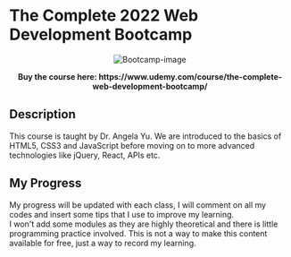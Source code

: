 # The Complete 2022 Web Development Bootcamp
<div align='center'>
<img src="https://gigacourse.com/wp-content/uploads/2021/08/845145888.jpg" alt='Bootcamp-image'>
<p><strong>Buy the course here: https://www.udemy.com/course/the-complete-web-development-bootcamp/</strong></p>
</div>

<h2>Description</h2>
This course is taught by Dr. Angela Yu. We are introduced to the basics of HTML5, CSS3 and JavaScript before moving on to more advanced technologies like jQuery, React, APIs etc.

<h2>My Progress</h2>

My progress will be updated with each class, I will comment on all my codes and insert some tips that I use to improve my learning.
<br />
I won't add some modules as they are highly theoretical and there is little programming practice involved.
This is not a way to make this content available for free, just a way to record my learning.

